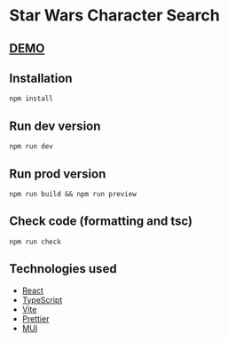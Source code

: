 # Star Wars Character Search

## [DEMO](https://star-wars.batori.dev/)

## Installation

`npm install`

## Run dev version

`npm run dev`

## Run prod version

`npm run build && npm run preview`

## Check code (formatting and tsc)

`npm run check`

## Technologies used

- [React](https://react.dev/)
- [TypeScript](https://www.typescriptlang.org/)
- [Vite](https://vitejs.dev/)
- [Prettier](https://prettier.io/)
- [MUI](https://mui.com/material-ui/getting-started/overview/)
